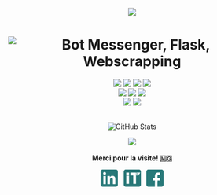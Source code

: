 
<p align='center'><img src="https://capsule-render.vercel.app/api?type=waving&color=gradient&height=200&section=header&text=Tongasoa+ianao+!+🇲🇬&fontSize=26"></p>
<h1 align=center><img src="https://readme-typing-svg.herokuapp.com?font=jetbrains+mono&color=%teal&size=23&center=true&vCenter=true&lines=Odoo%2C+Webscrapping%2C+Chatbot;Python%2C+Docker%2C+Linux" alt="Bot Messenger, Flask, Webscrapping"></h1>
<div align="center">
    <img src="https://img.shields.io/badge/-Python-396E9B?style=for-the-badge&logo=python&logoColor=FFFFFF"/> 
     <img src="https://img.shields.io/badge/-DART-42A5F5?&style=for-the-badge&logo=dart&logoColor=FFFFFF"/>
    <img src="https://img.shields.io/badge/-JavaScript-FFCA28?style=for-the-badge&logo=javascript&logoColor=FFFFFF"/>
    <img src="https://img.shields.io/badge/-Php-1E87E3?style=for-the-badge&logo=php&logoColor=FFFFFF"/>
    <br>
        <img src="https://img.shields.io/badge/-Odoo-C162DE?style=for-the-badge&logo=python&logoColor=FFFFFF"/>
        <img src="https://img.shields.io/badge/-Selenium-16C636?style=for-the-badge&logo=selenium&logoColor=FFFFFF"/>
        <img src="https://img.shields.io/badge/-Flask-E6892E?style=for-the-badge&logo=flask&logoColor=FFFFFF"/>
    <br>
    <img src="https://img.shields.io/badge/-Linux-F9F63C?style=for-the-badge&logo=linux&logoColor=FFFFFF"/>
    <img src="https://img.shields.io/badge/-Windows-3CB7F9?style=for-the-badge&logo=windows&logoColor=FFFFFF"/>
</div>
<br>
<div>
  <p align="center">
    <img src="https://github-readme-streak-stats.herokuapp.com?user=rivo2302&theme=solarized-dark&theme=leafy&ring=047884&sideNums=06ACBD&dates=06ACBD&currStreakNum=08E8FF&currStreakLabel=08E8FF&background=ffffff00&hide_border=true&stroke=ffffff00" alt="GitHub Stats" /> <br/>
  </p>
</div>    
<p align=center>  
  <strong>
      <img src='https://komarev.com/ghpvc/?username=rivo2302&color=008080'>
  </strong> 
<p>
<p align=center><strong>  Merci pour la visite! 🇲🇬</strong> <p>
<p align=center>
  <a href="https://www.linkedin.com/in/rajaonarivony/"><img height=35 width=35 src="https://github.com/rootkit7628/rootkit7628/blob/main/img/in.png"></a>
  &nbsp
  <a href="https://rivo.iteam-s.mg"><img height=35 width=35 src="https://github.com/rootkit7628/rootkit7628/blob/main/img/iteams.png"></a>
  &nbsp
  <a href="https://www.facebook.com/rivolalaina.rajaonarivony"><img height=35 width=35 src="https://github.com/rootkit7628/rootkit7628/blob/main/img/facebook.png"></a>
</p>
